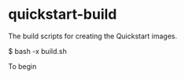 quickstart-build
================

The build scripts for creating the Quickstart images.

$ bash -x build.sh 

To begin
